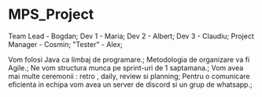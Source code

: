# MPS_Project

Team Lead - Bogdan;
Dev 1 - Maria;
Dev 2 - Albert;
Dev 3 - Claudiu;
Project Manager - Cosmin;
"Tester" - Alex;

Vom folosi Java ca limbaj de programare.;
Metodologia de organizare va fi Agile.; 
Ne vom structura munca pe sprint-uri de 1 saptamana.;
Vom avea mai multe ceremonii : retro , daily, review si planning; 
Pentru o comunicare eficienta in echipa vom avea un server de discord si un grup de whatsapp.;
